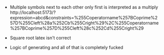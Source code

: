 - Multiple symbols next to each other only first is interpreted as a multiply
  http://localhost:5173/?expression=abcd&constraints=%255Coperatorname%257BCoprime%257D%255Cleft%28a%252Cb%255Cright%29%2C%255Coperatorname%257BCoprime%257D%255Cleft%28c%252Cd%255Cright%29

- Square root latex isn't correct

- Logic of generating and all of that is completely fucked
